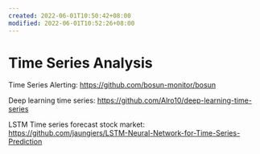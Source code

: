 ```yaml
---
created: 2022-06-01T10:50:42+08:00
modified: 2022-06-01T10:52:26+08:00
---
```


# Time Series Analysis

Time Series Alerting:
https://github.com/bosun-monitor/bosun

Deep learning time series:
https://github.com/Alro10/deep-learning-time-series

LSTM Time series forecast stock market:
https://github.com/jaungiers/LSTM-Neural-Network-for-Time-Series-Prediction

